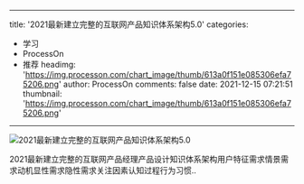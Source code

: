 
---
title: '2021最新建立完整的互联网产品知识体系架构5.0'
categories: 
 - 学习
 - ProcessOn
 - 推荐
headimg: 'https://img.processon.com/chart_image/thumb/613a0f151e085306efa75206.png'
author: ProcessOn
comments: false
date: 2021-12-15 07:21:51
thumbnail: 'https://img.processon.com/chart_image/thumb/613a0f151e085306efa75206.png'
---

<div>   
<img class="thumb" alt="2021最新建立完整的互联网产品知识体系架构5.0" src="https://img.processon.com/chart_image/thumb/613a0f151e085306efa75206.png" referrerpolicy="no-referrer">
<p>2021最新建立完整的互联网产品经理产品设计知识体系架构用户特征需求情景需求动机显性需求隐性需求关注因素认知过程行为习惯..</p>  
</div>
            